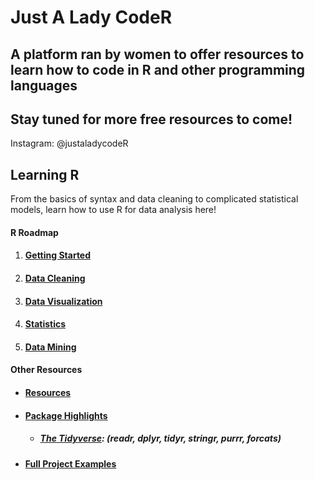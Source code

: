 # Just A Lady CodeR

## A platform ran by women to offer resources to learn how to code in R and other programming languages
## Stay tuned for more free resources to come!
Instagram: @justaladycodeR

## Learning R 
From the basics of syntax and data cleaning to complicated statistical models, learn how to use R for data analysis here!  
#### R Roadmap
  1. #### [Getting Started](https://github.com/jamiekerlin/justaladycoder/tree/main/Learning_R/1_Getting_Started)  
  2. #### [Data Cleaning](https://github.com/jamiekerlin/justaladycoder/tree/main/Learning_R/2_Data_Cleaning)  
  3. #### [Data Visualization](https://github.com/jamiekerlin/justaladycoder/tree/main/Learning_R/3_Data_Visualization)  
  4. #### [Statistics](https://github.com/jamiekerlin/justaladycoder/tree/main/Learning_R/4_Statistics)  
  5. #### [Data Mining](https://github.com/jamiekerlin/justaladycoder/tree/main/Learning_R/5_Data_Mining)

#### Other Resources   
  * #### [Resources](https://github.com/jamiekerlin/justaladycoder/tree/main/Learning_R/Resources)
  * #### [Package Highlights](https://github.com/jamiekerlin/justaladycoder/tree/main/Learning_R/Package_Highlights)
    * ##### [The Tidyverse](https://github.com/jamiekerlin/justaladycoder/tree/main/Learning_R/Package_Highlights/Intro_To_The_Tidyverse): (readr, dplyr, tidyr, stringr, purrr, forcats) 
  * #### [Full Project Examples](https://github.com/jamiekerlin/justaladycoder/tree/main/Learning_R/Full_Project_Examples)

